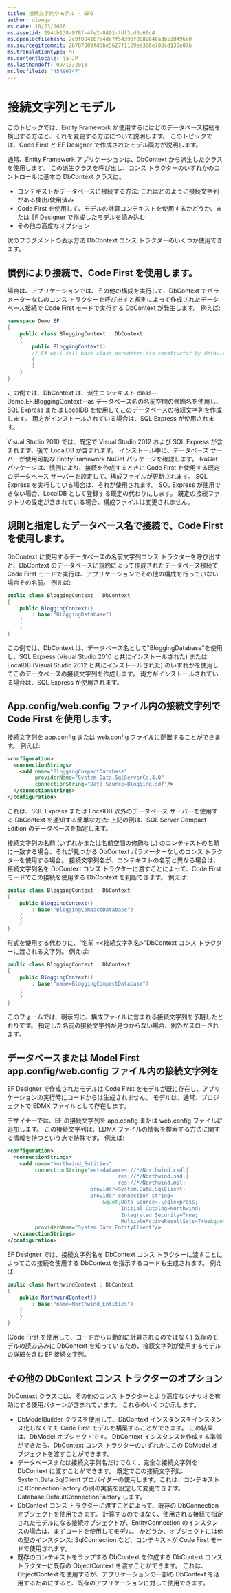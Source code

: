 ```yaml
---
title: 接続文字列やモデル - EF6
author: divega
ms.date: 10/23/2016
ms.assetid: 294bb138-978f-4fe2-8491-fdf3cd3c60c4
ms.openlocfilehash: 2c9f084107e4de7f5439bf0082b46a3b538496e0
ms.sourcegitcommit: 2b787009fd5be5627f1189ee396e708cd130e07b
ms.translationtype: MT
ms.contentlocale: ja-JP
ms.lasthandoff: 09/13/2018
ms.locfileid: "45490747"
---
```

# <a name="connection-strings-and-models"></a>接続文字列とモデル
このトピックでは、Entity Framework が使用するにはどのデータベース接続を検出する方法と、それを変更する方法について説明します。 このトピックでは、Code First と EF Designer で作成されたモデル両方が説明します。  

通常、Entity Framework アプリケーションは、DbContext から派生したクラスを使用します。 この派生クラスを呼び出し、コンス トラクターのいずれかのコントロールに基本の DbContext クラスに。  

- コンテキストがデータベースに接続する方法: これはどのように接続文字列がある検出/使用済み  
- Code First を使用して、モデルの計算コンテキストを使用するかどうか、または EF Designer で作成したモデルを読み込む  
- その他の高度なオプション  

次のフラグメントの表示方法 DbContext コンス トラクターのいくつか使用できます。  

## <a name="use-code-first-with-connection-by-convention"></a>慣例により接続で、Code First を使用します。  

場合は、アプリケーションでは、その他の構成を実行して、DbContext でパラメーターなしのコンス トラクターを呼び出すと規則によって作成されたデータベース接続で Code First モードで実行する DbContext が発生します。 例えば:  

``` csharp  
namespace Demo.EF
{
    public class BloggingContext : DbContext
    {
        public BloggingContext()
        // C# will call base class parameterless constructor by default
        {
        }
    }
}
```  

この例では、DbContext は、派生コンテキスト class—Demo.EF.BloggingContext—as データベース名の名前空間の修飾名を使用し、SQL Express または LocalDB を使用してこのデータベースの接続文字列を作成します。 両方がインストールされている場合は、SQL Express が使用されます。  

Visual Studio 2010 では、既定で Visual Studio 2012 および SQL Express が含まれます、後で LocalDB が含まれます。 インストール中に、データベース サーバーが使用可能な EntityFramework NuGet パッケージを確認します。 NuGet パッケージは、慣例により、接続を作成するときに Code First を使用する既定のデータベース サーバーを設定して、構成ファイルが更新されます。 SQL Express を実行している場合は、それが使用されます。 SQL Express が使用できない場合、LocalDB として登録する既定の代わりにします。 既定の接続ファクトリの設定が含まれている場合、構成ファイルは変更されません。  

## <a name="use-code-first-with-connection-by-convention-and-specified-database-name"></a>規則と指定したデータベース名で接続で、Code First を使用します。  

DbContext に使用するデータベースの名前文字列コンス トラクターを呼び出すと、DbContext のデータベースに規約によって作成されたデータベース接続で Code First モードで実行は、アプリケーションでその他の構成を行っていない場合その名前。 例えば:  

``` csharp  
public class BloggingContext : DbContext
{
    public BloggingContext()
        : base("BloggingDatabase")
    {
    }
}
```  

この例では、DbContext は、データベース名として"BloggingDatabase"を使用し、SQL Express (Visual Studio 2010 と共にインストールされた) または LocalDB (Visual Studio 2012 と共にインストールされた) のいずれかを使用してこのデータベースの接続文字列を作成します。 両方がインストールされている場合は、SQL Express が使用されます。  

## <a name="use-code-first-with-connection-string-in-appconfigwebconfig-file"></a>App.config/web.config ファイル内の接続文字列で Code First を使用します。  

接続文字列を app.config または web.config ファイルに配置することができます。 例えば:  

``` xml  
<configuration>
  <connectionStrings>
    <add name="BloggingCompactDatabase"
         providerName="System.Data.SqlServerCe.4.0"
         connectionString="Data Source=Blogging.sdf"/>
  </connectionStrings>
</configuration>
```  

これは、SQL Express または LocalDB 以外のデータベース サーバーを使用する DbContext を通知する簡単な方法: 上記の例は、SQL Server Compact Edition のデータベースを指定します。  

接続文字列の名前 (いずれかまたは名前空間の修飾なし) のコンテキストの名前に一致する場合、それが見つかる DbContext パラメーターなしのコンス トラクターを使用する場合。 接続文字列名が、コンテキストの名前と異なる場合は、接続文字列名を DbContext コンス トラクターに渡すことによって、Code First モードでこの接続を使用する DbContext を判断できます。 例えば:  

``` csharp  
public class BloggingContext : DbContext
{
    public BloggingContext()
        : base("BloggingCompactDatabase")
    {
    }
}
```  

形式を使用する代わりに、"名前 =\<接続文字列名\>"DbContext コンス トラクターに渡される文字列。 例えば:  

``` csharp  
public class BloggingContext : DbContext
{
    public BloggingContext()
        : base("name=BloggingCompactDatabase")
    {
    }
}
```  

このフォームでは、明示的に、構成ファイルに含まれる接続文字列を予期したとおりです。 指定した名前の接続文字列が見つからない場合、例外がスローされます。  

## <a name="databasemodel-first-with-connection-string-in-appconfigwebconfig-file"></a>データベースまたは Model First app.config/web.config ファイル内の接続文字列を  

EF Designer で作成されたモデルは Code First をモデルが既に存在し、アプリケーションの実行時にコードからは生成されません。 モデルは、通常、プロジェクトで EDMX ファイルとして存在します。  

デザイナーでは、EF の接続文字列を app.config または web.config ファイルに追加します。 この接続文字列は、EDMX ファイルの情報を検索する方法に関する情報を持つという点で特殊です。 例えば:  

``` xml  
<configuration>  
  <connectionStrings>  
    <add name="Northwind_Entities"  
         connectionString="metadata=res://*/Northwind.csdl|  
                                    res://*/Northwind.ssdl|  
                                    res://*/Northwind.msl;  
                           provider=System.Data.SqlClient;  
                           provider connection string=  
                               &quot;Data Source=.\sqlexpress;  
                                     Initial Catalog=Northwind;  
                                     Integrated Security=True;  
                                     MultipleActiveResultSets=True&quot;"  
         providerName="System.Data.EntityClient"/>  
  </connectionStrings>  
</configuration>
```  

EF Designer では、接続文字列名を DbContext コンス トラクターに渡すことによってこの接続を使用する DbContext を指示するコードも生成されます。 例えば:  

``` csharp  
public class NorthwindContext : DbContext
{
    public NorthwindContext()
        : base("name=Northwind_Entities")
    {
    }
}
```  

(Code First を使用して、コードから自動的に計算されるのではなく) 既存のモデルの読み込みに DbContext を知っているため、接続文字列が使用するモデルの詳細を含む EF 接続文字列。  

## <a name="other-dbcontext-constructor-options"></a>その他の DbContext コンス トラクターのオプション  

DbContext クラスには、その他のコンス トラクターとより高度なシナリオを有効にする使用パターンが含まれています。 これらのいくつか示します。  

- DbModelBuilder クラスを使用して、DbContext インスタンスをインスタンス化しなくても Code First モデルを構築することができます。 この結果は、DbModel オブジェクトです。 DbContext インスタンスを作成する準備ができたら、DbContext コンス トラクターのいずれかにこの DbModel オブジェクトを渡すことができます。  
- データベースまたは接続文字列名だけでなく、完全な接続文字列を DbContext に渡すことができます。 既定でこの接続文字列は System.Data.SqlClient プロバイダーの使用します。これは、コンテキストに IConnectionFactory の別の実装を設定して変更できます。Database.DefaultConnectionFactory します。  
- DbContext コンス トラクターに渡すことによって、既存の DbConnection オブジェクトを使用できます。 計算するのではなく、使用される接続で指定されたモデルになる接続オブジェクトが、EntityConnection のインスタンスの場合は、まずコードを使用してモデル。 かどうか、オブジェクトには他の型のインスタンス: SqlConnection など、コンテキストが Code First モードで使用されます。  
- 既存のコンテキストをラップする DbContext を作成する DbContext コンス トラクターに既存の ObjectContext を渡すことができます。 これは、ObjectContext を使用するが、アプリケーションの一部の DbContext を活用するためにすると、既存のアプリケーションに対して使用できます。  
